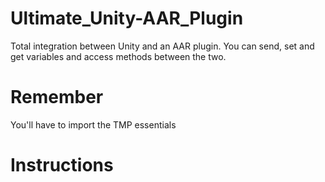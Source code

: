 # Ultimate_Unity-AAR_Plugin
Total integration between Unity and an AAR plugin. You can send, set and get variables and access methods between the two.

# Remember
You'll have to import the TMP essentials

# Instructions

